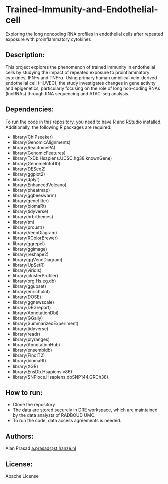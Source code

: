 # Trained-Immunity-and-Endothelial-cell
Exploring the long noncoding RNA profiles in endothelial cells after repeated exposure with proinflammatory cytokines

## Description:
This project explores the phenomenon of trained immunity in endothelial cells by studying the impact of repeated exposure to proinflammatory cytokines, IFN-γ and TNF-α. Using primary human umbilical vein-derived endothelial cell (HUVEC), the study investigates changes in gene activity and epigenetics, particularly focusing on the role of long non-coding RNAs (lncRNAs) through RNA sequencing and ATAC-seq analysis.

## Dependencies:
To run the code in this repository, you need to have R and RStudio installed. Additionally, the following R packages are required:

- library(ChIPseeker)
- library(GenomicAlignments)
- library(ReactomePA)
- library(GenomicFeatures)
- library(TxDb.Hsapiens.UCSC.hg38.knownGene)
- library(GenomeInfoDb)
- library(DESeq2)
- library(ggplot2)
- library(dplyr)
- library(EnhancedVolcano)
- library(pheatmap)
- library(ggbeeswarm)
- library(genefilter)
- library(biomaRt)
- library(tidyverse)
- library(hrbrthemes)
- library(tm)
- library(proustr)
- library(VennDiagram)
- library(RColorBrewer)
- library(ggrepel)
- library(ggimage)
- library(reshape2)
- library(ggVennDiagram)
- library(UpSetR)
- library(viridis)
- library(clusterProfiler)
- library(org.Hs.eg.db)
- library(ggupset)
- library(enrichplot)
- library(DOSE)
- library(ggnewscale)
- library(DEGreport)
- library(AnnotationDbi)
- library(GGally)
- library(SummarizedExperiment)
- library(tidyverse)
- library(readr)
- library(plyranges)
- library(AnnotationHub)
- library(ensembldb)
- library(FindIT2)
- library(biomaRt)
- library(XGR)
- library(EnsDb.Hsapiens.v86)
- library(SNPlocs.Hsapiens.dbSNP144.GRCh38)

## How to run:
- Clone the repository
- The data are stored securely in DRE workspace, which are maintained by the data analysts of RADBOUD UMC.
- To run the code, data access agreements is needed.

## Authors:
Alan Prasad a.prasad@st.hanze.nl

## License:
Apache License
